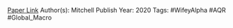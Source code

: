 
[Paper Link](https://papers.ssrn.com/sol3/papers.cfm?abstract_id=3690525)
Author(s): Mitchell
Publish Year: 2020
Tags: #WifeyAlpha #AQR #Global_Macro 
